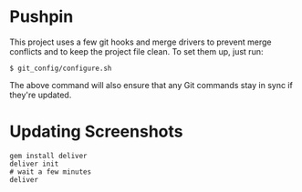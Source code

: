 Pushpin
=======

This project uses a few git hooks and merge drivers to prevent merge conflicts and to keep the project file clean. To set them up, just run:

```
$ git_config/configure.sh
```

The above command will also ensure that any Git commands stay in sync if they're updated.

Updating Screenshots
====================

```
gem install deliver
deliver init
# wait a few minutes
deliver
```

